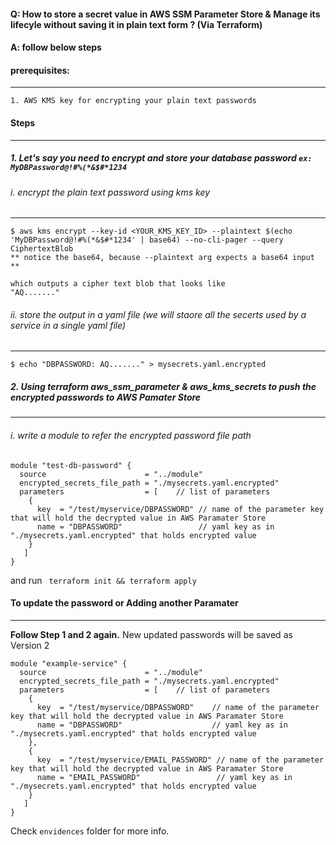 #### Q: How to store a secret value in AWS SSM Parameter Store & Manage its lifecyle without saving it in plain text form ? (Via Terraform)
#### A: follow below steps
#### prerequisites:
---
    1. AWS KMS key for encrypting your plain text passwords
#### Steps
---
##### 1. Let's say you need to encrypt and store your database password `ex: MyDBPassword@!#%(*&$#*1234`
######  i. encrypt the plain text password using kms key
---
    $ aws kms encrypt --key-id <YOUR_KMS_KEY_ID> --plaintext $(echo 'MyDBPassword@!#%(*&$#*1234' | base64) --no-cli-pager --query CiphertextBlob
    ** notice the base64, because --plaintext arg expects a base64 input **
    
    which outputs a cipher text blob that looks like
    "AQ......."

###### ii. store the output in a yaml file (we will staore all the secerts used by a service in a single yaml file)
---
    $ echo "DBPASSWORD: AQ......." > mysecrets.yaml.encrypted

##### 2. Using terraform aws_ssm_parameter & aws_kms_secrets to push the encrypted passwords to AWS Pamater Store
---
######  i. write a module to refer the encrypted password file path

```
module "test-db-password" {
  source                      = "../module"
  encrypted_secrets_file_path = "./mysecrets.yaml.encrypted"
  parameters                  = [    // list of parameters
    {
      key  = "/test/myservice/DBPASSWORD" // name of the parameter key that will hold the decrypted value in AWS Paramater Store
      name = "DBPASSWORD"                 // yaml key as in "./mysecrets.yaml.encrypted" that holds encrypted value
    }
   ]
}
```
and run ` terraform init && terraform apply`


#### To update the password or Adding another Paramater
---
**Follow Step 1 and 2 again.**
New updated passwords will be saved as Version 2

```
module "example-service" {
  source                      = "../module"
  encrypted_secrets_file_path = "./mysecrets.yaml.encrypted"
  parameters                  = [    // list of parameters
    {
      key  = "/test/myservice/DBPASSWORD"    // name of the parameter key that will hold the decrypted value in AWS Paramater Store
      name = "DBPASSWORD"                    // yaml key as in "./mysecrets.yaml.encrypted" that holds encrypted value
    },
    {
      key  = "/test/myservice/EMAIL_PASSWORD" // name of the parameter key that will hold the decrypted value in AWS Paramater Store
      name = "EMAIL_PASSWORD"                 // yaml key as in "./mysecrets.yaml.encrypted" that holds encrypted value
    }
   ]
}
```

Check `envidences` folder for more info.
